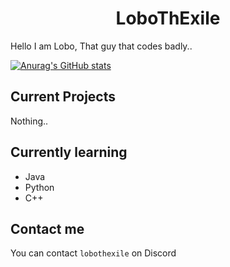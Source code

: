 <div align="center">
  <h1>LoboThExile</h1>
</div>


Hello I am Lobo, That guy that codes badly..

[![Anurag's GitHub stats](https://github-readme-stats.vercel.app/api?username=LoboThExile&theme=tokyonight)](https://github.com/anuraghazra/github-readme-stats)

## Current Projects
Nothing..

## Currently learning
- Java
- Python
- C++

## Contact me

You can contact ``lobothexile`` on Discord
<!--
**LoboThExile/LoboThExile** is a ✨ _special_ ✨ repository because its `README.md` (this file) appears on your GitHub profile.

Here are some ideas to get you started:

- 🔭 I’m currently working on ...
- 🌱 I’m currently learning ...
- 👯 I’m looking to collaborate on ...
- 🤔 I’m looking for help with ...
- 💬 Ask me about ...
- 📫 How to reach me: ...
- 😄 Pronouns: ...
- ⚡ Fun fact: ...
-->
